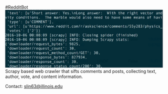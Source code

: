 #RedditBot
![Screenshot](./scrapy.png?raw=true )
Scrapy based web crawler that sifts comments and posts, collecting text, author, vote, and content information.

Contact:
slin63@illinois.edu